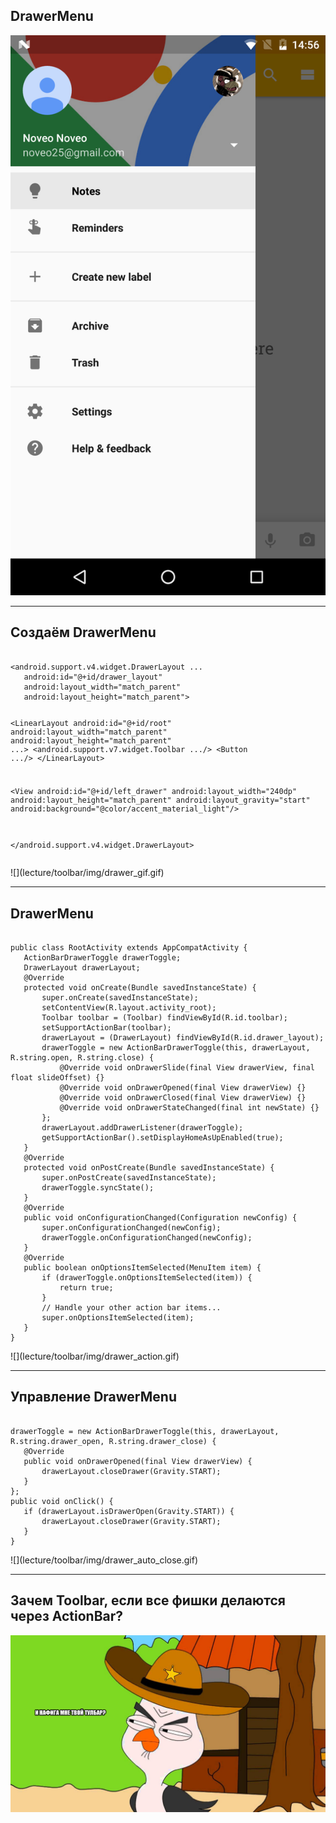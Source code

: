 ## DrawerMenu

<!-- .slide:    class="center center-horizontal" -->
![](lecture/toolbar/img/drawer.png)
<!-- .element: height="auto" width="25%" -->

---

## Создаём DrawerMenu

<div class="half-left">
<pre><code data-trim data-noescape>
&lt;android.support.v4.widget.DrawerLayout ...
   android:id="@+id/drawer_layout"
   android:layout_width="match_parent"
   android:layout_height="match_parent"&gt;

   &lt;LinearLayout
       android:id="@+id/root"
       android:layout_width="match_parent"
       android:layout_height="match_parent" ...&gt;
       &lt;android.support.v7.widget.Toolbar .../&gt;
       &lt;Button .../&gt;
   &lt;/LinearLayout&gt;

   &lt;View
       android:id="@+id/left_drawer"
       android:layout_width="240dp"
       android:layout_height="match_parent"
       android:layout_gravity="start"
       android:background="@color/accent_material_light"/&gt;

&lt;/android.support.v4.widget.DrawerLayout&gt;
</code></pre>
</div>

<div class="half-right center-horizontal fragment" data-fragment-index="2">
![](lecture/toolbar/img/drawer_gif.gif)
<!-- .element: height="auto" width="50%" -->
</div>

---

## DrawerMenu

<div class="half-left">
<pre><code class=”java small data-trim data-noescape>
public class RootActivity extends AppCompatActivity {
   ActionBarDrawerToggle drawerToggle;
   DrawerLayout drawerLayout;
   @Override
   protected void onCreate(Bundle savedInstanceState) {
       super.onCreate(savedInstanceState);
       setContentView(R.layout.activity_root);
       Toolbar toolbar = (Toolbar) findViewById(R.id.toolbar);
       setSupportActionBar(toolbar);
       drawerLayout = (DrawerLayout) findViewById(R.id.drawer_layout);
       drawerToggle = new ActionBarDrawerToggle(this, drawerLayout, R.string.open, R.string.close) {
           @Override void onDrawerSlide(final View drawerView, final float slideOffset) {}
           @Override void onDrawerOpened(final View drawerView) {}
           @Override void onDrawerClosed(final View drawerView) {}
           @Override void onDrawerStateChanged(final int newState) {}
       };
       drawerLayout.addDrawerListener(drawerToggle);
       getSupportActionBar().setDisplayHomeAsUpEnabled(true);
   }
   @Override
   protected void onPostCreate(Bundle savedInstanceState) {
       super.onPostCreate(savedInstanceState);
       drawerToggle.syncState();
   }
   @Override
   public void onConfigurationChanged(Configuration newConfig) {
       super.onConfigurationChanged(newConfig);
       drawerToggle.onConfigurationChanged(newConfig);
   }
   @Override
   public boolean onOptionsItemSelected(MenuItem item) {
       if (drawerToggle.onOptionsItemSelected(item)) {
           return true;
       }
       // Handle your other action bar items...
       super.onOptionsItemSelected(item);
   }
}
</code></pre>
</div>

<div class="half-right center-horizontal fragment" data-fragment-index="2">
![](lecture/toolbar/img/drawer_action.gif)
<!-- .element: height="auto" width="50%" -->
</div>

---

## Управление DrawerMenu

<div class="half-left">
<pre><code data-trim data-noescape>
drawerToggle = new ActionBarDrawerToggle(this, drawerLayout, R.string.drawer_open, R.string.drawer_close) {
   @Override
   public void onDrawerOpened(final View drawerView) {
       drawerLayout.closeDrawer(Gravity.START);
   }
};
public void onClick() {
   if (drawerLayout.isDrawerOpen(Gravity.START)) {
       drawerLayout.closeDrawer(Gravity.START);
   }
}
</code></pre>
</div>

<div class="half-right center-horizontal fragment" data-fragment-index="2">
![](lecture/toolbar/img/drawer_auto_close.gif)
<!-- .element: height="auto" width="50%" -->
</div>

---

## Зачем Toolbar, если все фишки делаются через ActionBar?

<!-- .slide:    class="center center-horizontal" -->
![](lecture/toolbar/img/podozrenie.png)
<!-- .element: height="auto" width="75%" -->